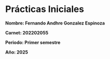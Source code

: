 # **Prácticas Iniciales**



**Nombre: Fernando Andhre Gonzalez Espinoza** 

**Carnet: 202202055** 

**Periodo: Primer semestre**  

**Año: 2025** 
